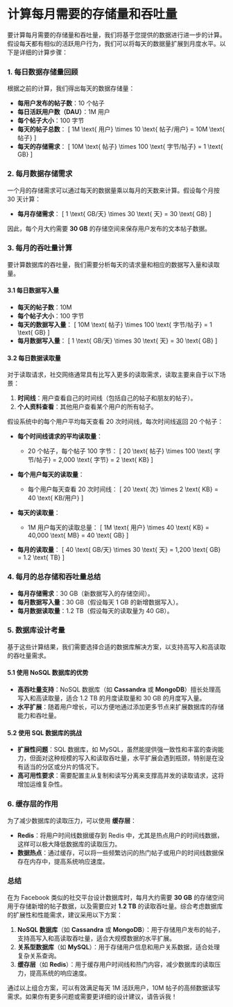# 计算每月需要的存储量和吞吐量

要计算每月需要的存储量和吞吐量，我们将基于您提供的数据进行进一步的计算。假设每天都有相似的活跃用户行为，我们可以将每天的数据量扩展到月度水平。以下是详细的计算步骤：

### 1. 每日数据存储量回顾

根据之前的计算，我们得出每天的数据存储量：

- **每用户发布的帖子数**：10 个帖子
- **每日活跃用户数（DAU）**：1M 用户
- **每个帖子大小**：100 字节
- **每天的帖子总数**：
  \[
  1M \text{ 用户} \times 10 \text{ 帖子/用户} = 10M \text{ 帖子}
  \]
- **每天的存储需求**：
  \[
  10M \text{ 帖子} \times 100 \text{ 字节/帖子} = 1 \text{ GB}
  \]

### 2. 每月数据存储需求

一个月的存储需求可以通过每天的数据量乘以每月的天数来计算。假设每个月按 30 天计算：

- **每月存储需求**：
  \[
  1 \text{ GB/天} \times 30 \text{ 天} = 30 \text{ GB}
  \]

因此，每个月大约需要 **30 GB** 的存储空间来保存用户发布的文本帖子数据。

### 3. 每月的吞吐量计算

要计算数据库的吞吐量，我们需要分析每天的请求量和相应的数据写入量和读取量。

#### 3.1 每日数据写入量

- **每天的帖子数**：10M
- **每个帖子大小**：100 字节
- **每天的数据写入量**：
  \[
  10M \text{ 帖子} \times 100 \text{ 字节/帖子} = 1 \text{ GB}
  \]
- **每月数据写入量**：
  \[
  1 \text{ GB/天} \times 30 \text{ 天} = 30 \text{ GB}
  \]
  
#### 3.2 每日数据读取量

对于读取请求，社交网络通常具有比写入更多的读取需求，读取主要来自于以下场景：

1. **时间线**：用户查看自己的时间线（包括自己的帖子和朋友的帖子）。
2. **个人资料查看**：其他用户查看某个用户的所有帖子。

假设系统中的每个用户平均每天查看 20 次时间线，每次时间线返回 20 个帖子：

- **每个时间线请求的平均读取量**：
  - 20 个帖子，每个帖子 100 字节：
    \[
    20 \text{ 帖子} \times 100 \text{ 字节/帖子} = 2,000 \text{ 字节} = 2 \text{ KB}
    \]

- **每个用户每天的读取量**：
  - 每个用户每天查看 20 次时间线：
    \[
    20 \text{ 次} \times 2 \text{ KB} = 40 \text{ KB/用户}
    \]

- **每天的读取量**：
  - 1M 用户每天的读取总量：
    \[
    1M \text{ 用户} \times 40 \text{ KB} = 40,000 \text{ MB} = 40 \text{ GB}
    \]

- **每月的读取量**：
  \[
  40 \text{ GB/天} \times 30 \text{ 天} = 1,200 \text{ GB} = 1.2 \text{ TB}
  \]

### 4. 每月的总存储和吞吐量总结

- **每月存储需求**：30 GB（新数据写入的存储空间）。
- **每月数据写入量**：30 GB（假设每天 1 GB 的新增数据写入）。
- **每月数据读取量**：1.2 TB（假设每天的读取量为 40 GB）。

### 5. 数据库设计考量

基于这些计算结果，我们需要选择合适的数据库解决方案，以支持高写入和高读取的吞吐量需求。

#### 5.1 使用 NoSQL 数据库的优势

- **高吞吐量支持**：NoSQL 数据库（如 **Cassandra** 或 **MongoDB**）擅长处理高写入和高读取量，适合 1.2 TB 的月度读取量和 30 GB 的月度写入量。
- **水平扩展**：随着用户增长，可以方便地通过添加更多节点来扩展数据库的存储能力和吞吐量。

#### 5.2 使用 SQL 数据库的挑战

- **扩展性问题**：SQL 数据库，如 MySQL，虽然能提供强一致性和丰富的查询能力，但面对这种规模的写入和读取吞吐量，水平扩展会遇到瓶颈，特别是在没有适当的分区或分片的情况下。
- **高可用性要求**：需要配置主从复制和读写分离来支撑高并发的读取请求，这将增加运维复杂性。

### 6. 缓存层的作用

为了减少数据库的读取压力，可以使用 **缓存层**：

- **Redis**：将用户时间线数据缓存到 Redis 中，尤其是热点用户的时间线数据，这样可以极大降低数据库的读取压力。
- **数据热点**：通过缓存，可以将一些频繁访问的热门帖子或用户的时间线数据保存在内存中，提高系统响应速度。

### 总结

在为 Facebook 类似的社交平台设计数据库时，每月大约需要 **30 GB** 的存储空间用于存储新增的帖子数据，以及需要应对 **1.2 TB** 的读取吞吐量。综合考虑数据库的扩展性和性能需求，建议采用以下方案：

1. **NoSQL 数据库**（如 **Cassandra** 或 **MongoDB**）：用于存储用户发布的帖子，支持高写入和高读取吞吐量，适合大规模数据的水平扩展。
2. **关系型数据库**（如 **MySQL**）：用于存储用户信息和用户关系数据，适合处理复杂关系查询。
3. **缓存层**（如 **Redis**）：用于缓存用户时间线和热门内容，减少数据库的读取压力，提高系统的响应速度。

通过以上组合方案，可以有效满足每天 1M 活跃用户，10M 帖子的高频数据读写需求。如果你有更多问题或需要更详细的设计建议，请告诉我！
